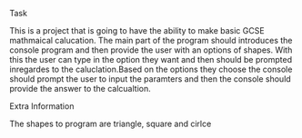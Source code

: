 Task

This is a project that is going to have the ability to make basic GCSE mathmaical calucation. The main part of the program should introduces the console program and then provide the user with an options of shapes. With this the user can type in the option they want and then should be prompted inregardes to the caluclation.Based on the options they choose the console should prompt the user to input the paramters and then the console should provide the answer to the calcualtion.

Extra Information

The shapes to program are triangle, square and cirlce 

